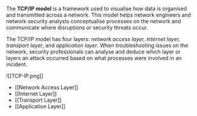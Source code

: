 
The **TCP/IP model** is a framework used to visualise how data is organised and transmitted across a network. This model helps network engineers and network security analysts conceptualise processes on the network and communicate where disruptions or security threats occur. 

The TCP/IP model has four layers: *network access layer, internet layer, transport layer*, and *application layer*. When troubleshooting issues on the network, security professionals can analyse and deduce which layer or layers an attack occurred based on what processes were involved in an incident.

![[TCP-IP.png]]

- [[Network Access Layer]]
- [[Internet Layer]]
- [[Transport Layer]] 
- [[Application Layer]]